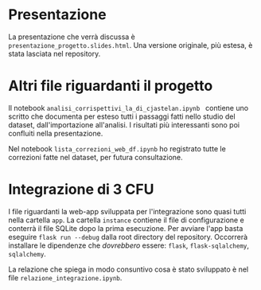 # Presentazione
 La presentazione che verrà discussa è `presentazione_progetto.slides.html`. Una versione originale, più estesa, è stata lasciata nel repository.

# Altri file riguardanti il progetto
Il notebook `analisi_corrispettivi_la_di_cjastelan.ipynb ` contiene uno scritto che documenta per esteso tutti i passaggi fatti nello studio del dataset, dall'importazione all'analisi. I risultati più interessanti sono poi confluiti nella presentazione.

Nel notebook `lista_correzioni_web_df.ipynb` ho registrato tutte le correzioni fatte nel dataset, per futura consultazione.

# Integrazione di 3 CFU
I file riguardanti la web-app sviluppata per l'integrazione sono quasi tutti nella cartella `app`. La cartella `instance` contiene il file di configurazione e conterrà il file SQLite dopo la prima esecuzione.
Per avviare l'app basta eseguire `flask run --debug` dalla root directory del repository. Occorrerà installare le dipendenze che *dovrebbero* essere: `flask`, `flask-sqlalchemy`, `sqlalchemy`.

La relazione che spiega in modo consuntivo cosa è stato sviluppato è nel file `relazione_integrazione.ipynb`.
